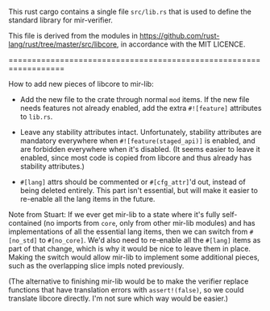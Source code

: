 This rust cargo contains a single file `src/lib.rs` that is used to
define the standard library for mir-verifier.

This file is derived from the modules in
https://github.com/rust-lang/rust/tree/master/src/libcore, in
accordance with the MIT LICENCE.

==================================================================

How to add new pieces of libcore to mir-lib:

 - Add the new file to the crate through normal `mod` items.  If the
   new file needs features not already enabled, add the extra
   `#![feature]` attributes to `lib.rs`.

 - Leave any stability attributes intact.  Unfortunately, stability
   attributes are mandatory everywhere when `#![feature(staged_api)]`
   is enabled, and are forbidden everywhere when it's disabled.  (It
   seems easier to leave it enabled, since most code is copied from
   libcore and thus already has stability attributes.)

 - `#[lang]` attrs should be commented or `#[cfg_attr]`'d out, instead
   of being deleted entirely.  This part isn't essential, but will
   make it easier to re-enable all the lang items in the future.

Note from Stuart: If we ever get mir-lib to a state where it's fully
self-contained (no imports from `core`, only from other mir-lib
modules) and has implementations of all the essential lang items, then
we can switch from `#[no_std]` to `#[no_core]`.  We'd also need to
re-enable all the `#[lang]` items as part of that change, which is why
it would be nice to leave them in place.  Making the switch would
allow mir-lib to implement some additional pieces, such as the
overlapping slice impls noted previously.

(The alternative to finishing mir-lib would be to make the verifier
replace functions that have translation errors with `assert!(false)`,
so we could translate libcore directly.  I'm not sure which way would
be easier.)



